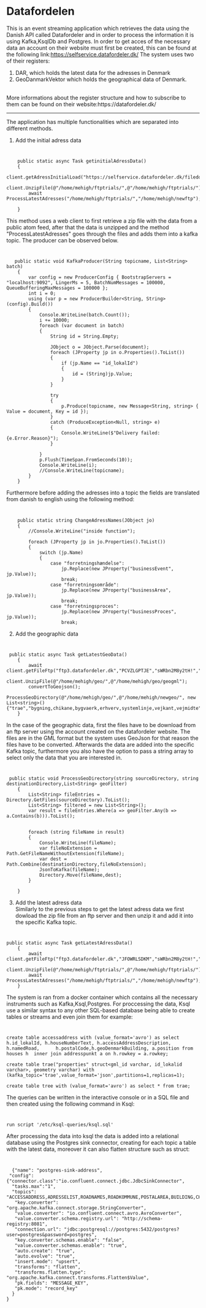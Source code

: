 # Datafordelen
This is an event streaming application which retrieves the data using the Danish API called Datafordeler and in order to process the information it is using Kafka,KsqlDb and Postgres.
In order to get acces of the necessary data an account on their website must first be created, this can be found at the following link:https://selfservice.datafordeler.dk/
The system uses two of their registers:
1. DAR, which holds the latest data for the adresses in Denmark 
2. GeoDanmarkVektor which holds the geographical data of Denmark.
<br>
More informations about the register structure and how to subscribe to them can be found on their website:https://datafordeler.dk/

---
The application has multiple functionalities which are separated into different methods.
1. Add the initial adress data  
#
        public static async Task getinitialAdressData()
        {
            client.getAdressInitialLoad("https://selfservice.datafordeler.dk/filedownloads/626/334",@"/home/mehigh/ftptrials/adress.zip");
            client.UnzipFile(@"/home/mehigh/ftptrials/",@"/home/mehigh/ftptrials/");
            await ProcessLatestAdresses("/home/mehigh/ftptrials/","/home/mehigh/newftp");

        }        
This method uses a web client to first retrieve a zip file with the data from a public atom feed, after that the data is unzipped and the method "ProcessLatestAdresses" goes through the files and adds them into a kafka topic. The producer can be observed below.
#

       public static void KafkaProducer(String topicname, List<String> batch)
        {
            var config = new ProducerConfig { BootstrapServers = "localhost:9092", LingerMs = 5, BatchNumMessages = 100000, QueueBufferingMaxMessages = 100000 };
            int i = 0;
            using (var p = new ProducerBuilder<String, String>(config).Build())
            {
                Console.WriteLine(batch.Count());
                i += 10000;
                foreach (var document in batch)
                {
                    String id = String.Empty;

                    JObject o = JObject.Parse(document);
                    foreach (JProperty jp in o.Properties().ToList())
                    {
                        if (jp.Name == "id_lokalId")
                        {
                            id = (String)jp.Value;
                        }
                    }

                    try
                    {
                        p.Produce(topicname, new Message<String, string> { Value = document, Key = id });
                    }
                    catch (ProduceException<Null, string> e)
                    {
                        Console.WriteLine($"Delivery failed: {e.Error.Reason}");
                    }

                }
                p.Flush(TimeSpan.FromSeconds(10));
                Console.WriteLine(i);
                //Console.WriteLine(topicname);
            }
        }

Furthermore before adding the adresses into a topic the fields are translated from danish to english using the following method:  
#


        public static string ChangeAdressNames(JObject jo)
        {
            //Console.WriteLine("inside function");

            foreach (JProperty jp in jo.Properties().ToList())
            {
                switch (jp.Name)
                {
                    case "forretningshændelse":
                        jp.Replace(new JProperty("businessEvent", jp.Value));
                        break;
                    case "forretningsområde":
                        jp.Replace(new JProperty("businessArea", jp.Value));
                        break;
                    case "forretningsproces":
                        jp.Replace(new JProperty("businessProces", jp.Value));
                        break;
                        
2. Add the geographic data 
#
     public static async Task getLatestGeoData()
        {
            await client.getFileFtp("ftp3.datafordeler.dk","PCVZLGPTJE","sWRbn2M8y2tH!","/home/mehigh/geo/");
            client.UnzipFile(@"/home/mehigh/geo/",@"/home/mehigh/geo/geogml");
            convertToGeojson();
            ProcessGeoDirectory(@"/home/mehigh/geo/",@"/home/mehigh/newgeo/", new List<string>(){"trae","bygning,chikane,bygvaerk,erhverv,systemlinje,vejkant,vejmidte"});
        }

In the case of the geographic data, first the files have to be download from an ftp server using the account created on the datafordeler website. The files are in the GML format but the system uses GeoJson for that reason the files have to be converted. Afterwards the data are added into the specific Kafka topic, furthermore you also have the option to pass a string array to select only the data that you are interested in. 
#
     public static void ProcessGeoDirectory(string sourceDirectory, string destinationDirectory,List<String> geoFilter)
        {
            List<String> fileEntries = Directory.GetFiles(sourceDirectory).ToList();
            List<String> filtered = new List<String>();
            var result = fileEntries.Where(a => geoFilter.Any(b => a.Contains(b))).ToList();
          
            
            foreach (string fileName in result)
            {
                Console.WriteLine(fileName);
                var fileNoExtension = Path.GetFileNameWithoutExtension(fileName);
                var dest = Path.Combine(destinationDirectory,fileNoExtension);
                JsonToKafka(fileName);
                Directory.Move(fileName,dest);
            }
            
        }
3.  Add the latest adress data  
Similarly to the previous steps to get the latest adress data we first dowload the zip file from an ftp server and then unzip  it and add it into the specific Kafka topic.  
#
    public static async Task getLatestAdressData()
        {
            await client.getFileFtp("ftp3.datafordeler.dk","JFOWRLSDKM","sWRbn2M8y2tH!","/home/mehigh/ftptrials/");
            client.UnzipFile(@"/home/mehigh/ftptrials/",@"/home/mehigh/ftptrials/");
            await ProcessLatestAdresses("/home/mehigh/ftptrials/","/home/mehigh/newftp");
        }
        
        



 The system is ran from a docker container which contains all the necessary instruments such as Kafka,Ksql,Postgres. For proccessing the data, Ksql use a similar syntax to any other SQL-based database being able to create tables or streams and even join them for example:
#

    create table accessaddress with (value_format='avro') as select h.id_lokalId, h.houseNumberText, h.accessAddressDescription, h.namedRoad,      h.postalCode,h.geoDenmarkBuilding, a.position from houses h  inner join addresspunkt a on h.rowkey = a.rowkey;
    
    create table trae("properties" struct<gml_id varchar, id_lokalid varchar>, geometry varchar) with (kafka_topic='trae',value_format='json',partitions=1,replicas=1);

    create table tree with (value_format='avro') as select * from trae;

The queries can be written in the interactive console or in a SQL file and then created using the following command in Ksql:
#
    run script '/etc/ksql-queries/ksql.sql'
    

After processing the data into ksql the data is added into a relational database using the Postgres sink connector, creating for each topic a table with the latest data, moreover it can also flatten structure such as struct:
#
      {"name": "postgres-sink-address",
     "config": {"connector.class":"io.confluent.connect.jdbc.JdbcSinkConnector",
      "tasks.max":"1",
      "topics": "ACCESSADDRESS,ADRESSELIST,ROADNAMES,ROADKOMMUNE,POSTALAREA,BUILDING,CHICANE,CONSTRUCTION,TREE,COMMERCIAL,SYSTEMLINE,ROADEDGE,ROADMID",
       "key.converter": "org.apache.kafka.connect.storage.StringConverter",
       "value.converter": "io.confluent.connect.avro.AvroConverter",
       "value.converter.schema.registry.url": "http://schema-registry:8081",
       "connection.url": "jdbc:postgresql://postgres:5432/postgres?user=postgres&password=postgres",
       "key.converter.schemas.enable": "false",
       "value.converter.schemas.enable": "true",
       "auto.create": "true",
       "auto.evolve": "true",
       "insert.mode": "upsert",
       "transforms": "flatten",
       "transforms.flatten.type": "org.apache.kafka.connect.transforms.Flatten$Value",
       "pk.fields": "MESSAGE_KEY",
       "pk.mode": "record_key"
      }
    }
